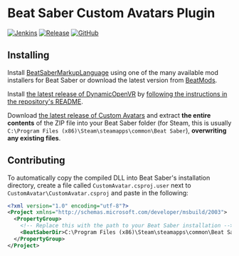 # Beat Saber Custom Avatars Plugin
[![Jenkins](https://img.shields.io/jenkins/build/https/ci.gnyra.com/job/BeatSaberCustomAvatars/job/master?style=flat-square)](https://ci.gnyra.com/blue/organizations/jenkins/BeatSaberCustomAvatars/)
[![Release](https://img.shields.io/github/v/release/nicoco007/BeatSaberCustomAvatars?include_prereleases&style=flat-square)](https://github.com/nicoco007/BeatSaberCustomAvatars/releases/)
[![GitHub](https://img.shields.io/github/license/nicoco007/BeatSaberCustomAvatars?style=flat-square)](https://github.com/nicoco007/BeatSaberCustomAvatars/blob/master/LICENSE)

## Installing
Install [BeatSaberMarkupLanguage](https://github.com/monkeymanboy/BeatSaberMarkupLanguage) using one of the many available mod installers for Beat Saber or download the latest version from [BeatMods](https://beatmods.com/).

Install [the latest release of DynamicOpenVR](https://github.com/nicoco007/DynamicOpenVR/releases) by [following the instructions in the repository's README](https://github.com/nicoco007/DynamicOpenVR/blob/master/README.md#Installing).

Download [the latest release of Custom Avatars](https://github.com/nicoco007/BeatSaberCustomAvatars/releases) and extract **the entire contents** of the ZIP file into your Beat Saber folder (for Steam, this is usually `C:\Program Files (x86)\Steam\steamapps\common\Beat Saber`), **overwriting any existing files**.

## Contributing
To automatically copy the compiled DLL into Beat Saber's installation directory, create a file called `CustomAvatar.csproj.user` next to `CustomAvatar\CustomAvatar.csproj` and paste in the following:

```xml
<?xml version="1.0" encoding="utf-8"?>
<Project xmlns="http://schemas.microsoft.com/developer/msbuild/2003">
  <PropertyGroup>
    <!-- Replace this with the path to your Beat Saber installation -->
    <BeatSaberDir>C:\Program Files (x86)\Steam\steamapps\common\Beat Saber</BeatSaberDir>
  </PropertyGroup>
</Project>
```
